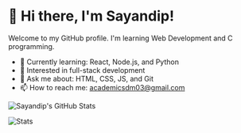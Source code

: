 # 👋 Hi there, I'm Sayandip!
Welcome to my GitHub profile. I'm learning Web Development and C programming.

- 🌱 Currently learning: React, Node.js, and Python
- 🧠 Interested in full-stack development
- 💬 Ask me about: HTML, CSS, JS, and Git
- 📫 How to reach me: academicsdm03@gmail.com

![Sayandip's GitHub Stats](https://github-readme-stats.vercel.app/api?username=ItsKungFuPanda&show_icons=true&theme=radical)

![Stats](https://github-readme-stats.vercel.app/api?username=YourUsername)

